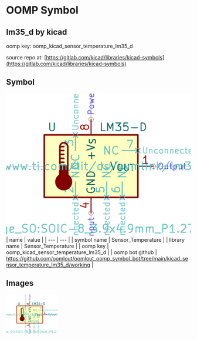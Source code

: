 # OOMP Symbol  
## lm35_d  by kicad  
  
oomp key: oomp_kicad_sensor_temperature_lm35_d  
  
source repo at: [https://gitlab.com/kicad/libraries/kicad-symbols](https://gitlab.com/kicad/libraries/kicad-symbols)  
## Symbol  
  
[![working.png](working_600.png)](working.png)  
| name | value | 
| --- | --- | 
| symbol name | Sensor_Temperature | 
| library name | Sensor_Temperature | 
| oomp key | oomp_kicad_sensor_temperature_lm35_d | 
| oomp bot github | https://github.com/oomlout/oomlout_oomp_symbol_bot/tree/main/kicad_sensor_temperature_lm35_d/working | 
## Images  
  
[![working.png](working_140.png)](working.png)  

